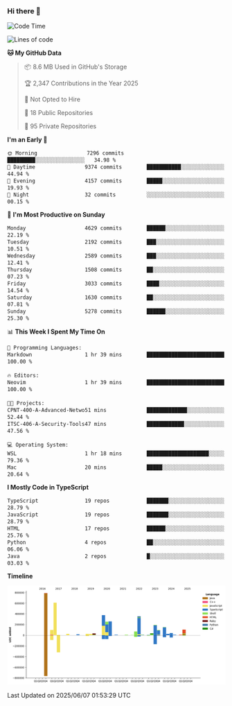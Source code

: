 ### Hi there 👋

<!--
**Clumsy-Coder/Clumsy-Coder** is a ✨ _special_ ✨ repository because its `README.md` (this file) appears on your GitHub profile.

Here are some ideas to get you started:

- 🔭 I’m currently working on ...
- 🌱 I’m currently learning ...
- 👯 I’m looking to collaborate on ...
- 🤔 I’m looking for help with ...
- 💬 Ask me about ...
- 📫 How to reach me: ...
- 😄 Pronouns: ...
- ⚡ Fun fact: ...
-->

<!-- anmol098/waka-readme-stats -->
<!--START_SECTION:waka-->
![Code Time](http://img.shields.io/badge/Code%20Time-1%2C270%20hrs%208%20mins-blue)

![Lines of code](https://img.shields.io/badge/From%20Hello%20World%20I%27ve%20Written-3.6%20million%20lines%20of%20code-blue)

**🐱 My GitHub Data** 

> 📦 8.6 MB Used in GitHub's Storage 
 > 
> 🏆 2,347 Contributions in the Year 2025
 > 
> 🚫 Not Opted to Hire
 > 
> 📜 18 Public Repositories 
 > 
> 🔑 95 Private Repositories 
 > 
**I'm an Early 🐤** 

```text
🌞 Morning                7296 commits        █████████░░░░░░░░░░░░░░░░   34.98 % 
🌆 Daytime                9374 commits        ███████████░░░░░░░░░░░░░░   44.94 % 
🌃 Evening                4157 commits        █████░░░░░░░░░░░░░░░░░░░░   19.93 % 
🌙 Night                  32 commits          ░░░░░░░░░░░░░░░░░░░░░░░░░   00.15 % 
```
📅 **I'm Most Productive on Sunday** 

```text
Monday                   4629 commits        ██████░░░░░░░░░░░░░░░░░░░   22.19 % 
Tuesday                  2192 commits        ███░░░░░░░░░░░░░░░░░░░░░░   10.51 % 
Wednesday                2589 commits        ███░░░░░░░░░░░░░░░░░░░░░░   12.41 % 
Thursday                 1508 commits        ██░░░░░░░░░░░░░░░░░░░░░░░   07.23 % 
Friday                   3033 commits        ████░░░░░░░░░░░░░░░░░░░░░   14.54 % 
Saturday                 1630 commits        ██░░░░░░░░░░░░░░░░░░░░░░░   07.81 % 
Sunday                   5278 commits        ██████░░░░░░░░░░░░░░░░░░░   25.30 % 
```


📊 **This Week I Spent My Time On** 

```text
💬 Programming Languages: 
Markdown                 1 hr 39 mins        █████████████████████████   100.00 % 

🔥 Editors: 
Neovim                   1 hr 39 mins        █████████████████████████   100.00 % 

🐱‍💻 Projects: 
CPNT-400-A-Advanced-Netwo51 mins             █████████████░░░░░░░░░░░░   52.44 % 
ITSC-406-A-Security-Tools47 mins             ████████████░░░░░░░░░░░░░   47.56 % 

💻 Operating System: 
WSL                      1 hr 18 mins        ████████████████████░░░░░   79.36 % 
Mac                      20 mins             █████░░░░░░░░░░░░░░░░░░░░   20.64 % 
```

**I Mostly Code in TypeScript** 

```text
TypeScript               19 repos            ███████░░░░░░░░░░░░░░░░░░   28.79 % 
JavaScript               19 repos            ███████░░░░░░░░░░░░░░░░░░   28.79 % 
HTML                     17 repos            ██████░░░░░░░░░░░░░░░░░░░   25.76 % 
Python                   4 repos             ██░░░░░░░░░░░░░░░░░░░░░░░   06.06 % 
Java                     2 repos             █░░░░░░░░░░░░░░░░░░░░░░░░   03.03 % 
```



**Timeline**

![Lines of Code chart](https://raw.githubusercontent.com/Clumsy-Coder/Clumsy-Coder/main/assets/bar_graph.png)


 Last Updated on 2025/06/07 01:53:29 UTC
<!--END_SECTION:waka-->
